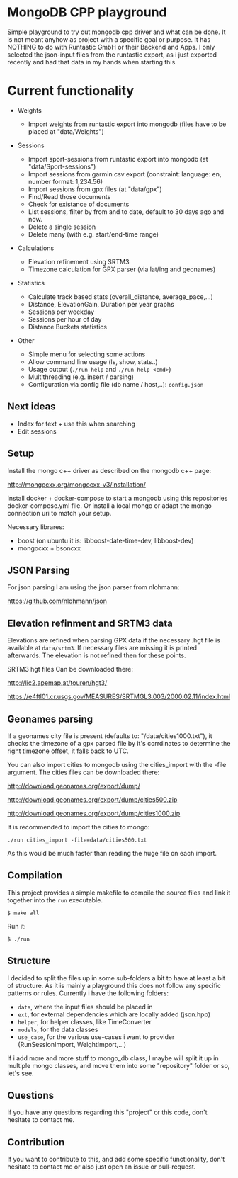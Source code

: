 # MongoDB CPP playground

Simple playground to try out mongodb cpp driver and what can be done.
It is not meant anyhow as project with a specific goal or purpose.
It has NOTHING to do with Runtastic GmbH or their Backend and Apps. 
I only selected the json-input files from the runtastic export, as i just
exported recently and had that data in my hands when starting this.


# Current functionality 

* Weights
    * Import weights from runtastic export into mongodb (files have to be placed at "data/Weights")

* Sessions
    * Import sport-sessions from runtastic export into mongodb (at "data/Sport-sessions")
    * Import sessions from garmin csv export (constraint: language: en, number format: 1,234.56)
    * Import sessions from gpx files (at "data/gpx")
    * Find/Read those documents
    * Check for existance of documents
    * List sessions, filter by from and to date, default to 30 days ago and now.
    * Delete a single session
    * Delete many (with e.g. start/end-time range)

* Calculations
    * Elevation refinement using SRTM3
    * Timezone calculation for GPX parser (via lat/lng and geonames)

* Statistics
    * Calculate track based stats (overall_distance, average_pace,...)
    * Distance, ElevationGain, Duration per year graphs
    * Sessions per weekday
    * Sessions per hour of day
    * Distance Buckets statistics

* Other
    * Simple menu for selecting some actions
    * Allow command line usage (ls, show, stats..)
    * Usage output (`./run help` and `./run help <cmd>`)
    * Multithreading (e.g. insert / parsing)
    * Configuration via config file (db name / host,..): `config.json`

## Next ideas

* Index for text + use this when searching
* Edit sessions

## Setup

Install the mongo c++ driver as described on the mongodb c++ page:

http://mongocxx.org/mongocxx-v3/installation/

Install docker + docker-compose to start a mongodb using this
repositories docker-compose.yml file. Or install a local mongo
or adapt the mongo connection uri to match your setup.

Necessary librares: 
* boost (on ubuntu it is: libboost-date-time-dev, libboost-dev)
* mongocxx + bsoncxx

## JSON Parsing

For json parsing I am using the json parser from nlohmann:

https://github.com/nlohmann/json

## Elevation refinment and SRTM3 data

Elevations are refined when parsing GPX data if the necessary .hgt file is 
available at `data/srtm3`. If necessary files are missing
it is printed afterwards. The elevation is not refined then for these
points. 

SRTM3 hgt files Can be downloaded there:

http://lic2.apemap.at/touren/hgt3/

https://e4ftl01.cr.usgs.gov/MEASURES/SRTMGL3.003/2000.02.11/index.html

## Geonames parsing

If a geonames city file is present (defaults to: "/data/cities1000.txt"), it checks
the timezone of a gpx parsed file by it's corrdinates to determine
the right timezone offset, it falls back to UTC.

You can also import cities to mongodb using the cities_import with the -file 
argument. The cities files can be downloaded there:

http://download.geonames.org/export/dump/

http://download.geonames.org/export/dump/cities500.zip

http://download.geonames.org/export/dump/cities1000.zip

It is recommended to import the cities to mongo:

```
./run cities_import -file=data/cities500.txt
```

As this would be much faster than reading the huge file on each import.

## Compilation

This project provides a simple makefile to compile the source files
and link it together into the `run` executable.

```
$ make all
```

Run it:

```
$ ./run
```

## Structure

I decided to split the files up in some sub-folders a bit to have at
least a bit of structure. As it is mainly a playground this does not follow
any specific patterns or rules. Currently i have the following folders:

* `data`, where the input files should be placed in
* `ext`, for external dependencies which are locally added (json.hpp)
* `helper`, for helper classes, like TimeConverter
* `models`, for the data classes
* `use_case`, for the various use-cases i want to provider (RunSessionImport, WeightImport,...)

If i add more and more stuff to mongo_db class, I maybe will split it up in multiple mongo classes,
and move them into some "repository" folder or so, let's see.

## Questions 

If you have any questions regarding this "project" or this code,
don't hesitate to contact me.

## Contribution

If you want to contribute to this, and add some specific functionality,
don't hesitate to contact me or also just open an issue or pull-request. 

